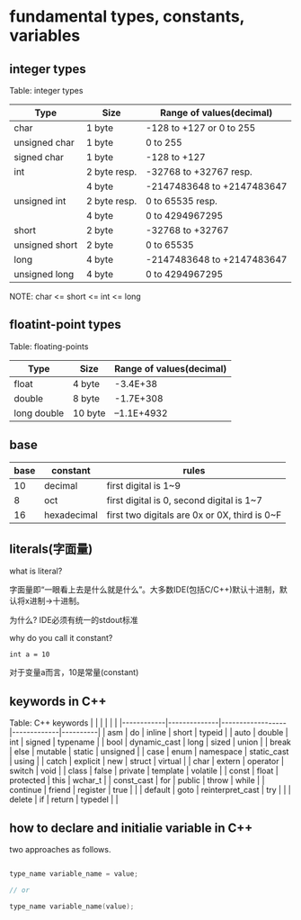 # fundamental types, constants, variables

## integer types

Table: integer types

| Type                      | Size          | Range of values(decimal)   |
|---------------------------|---------------|----------------------------|
| char                      | 1 byte        | -128 to +127 or 0 to 255   |
| unsigned char             | 1 byte        |                 0 to 255   |
| signed char               | 1 byte        | -128 to +127               |
| int                       | 2 byte resp.  | -32768 to +32767 resp.     |
|                           | 4 byte        | -2147483648 to +2147483647 |
| unsigned int              | 2 byte resp.  | 0 to 65535 resp.           |
|                           | 4 byte        | 0 to 4294967295            |
| short                     | 2 byte        | -32768 to +32767           |
| unsigned short            | 2 byte        | 0 to 65535                 |
| long                      | 4 byte        | -2147483648 to +2147483647 |
| unsigned long             | 4 byte        | 0 to 4294967295            |


NOTE: char <= short <= int <= long

## floatint-point types

Table: floating-points

| Type                      | Size          | Range of values(decimal)   |
|---------------------------|---------------|----------------------------|
| float                     | 4 byte        | -3.4E+38                   |
| double                    | 8 byte        | -1.7E+308                  |
| long double               | 10 byte       | –1.1E+4932                 |


## base

| base  | constant      | rules                                           |
|-------|---------------|-------------------------------------------------|
| 10    |  decimal      | first digital is 1~9                            |
| 8     |  oct          | first digital is 0, second digital is 1~7       |
| 16    |  hexadecimal  | first two digitals are 0x or 0X, third is 0~F   |


## literals(字面量)

what is literal?

字面量即“一眼看上去是什么就是什么”。大多数IDE(包括C/C++)默认十进制，默认将x进制->十进制。

为什么?
IDE必须有统一的stdout标准

why do you call it constant?

`int a = 10`

对于变量a而言，10是常量(constant)


## keywords in C++

Table: C++ keywords
|            |              |                  |             |          |
|------------|--------------|------------------|-------------|----------|
| asm        | do           | inline           | short       | typeid   |
| auto       | double       | int              | signed      | typename |
| bool       | dynamic_cast | long             | sized       | union    |
| break      | else         | mutable          | static      | unsigned |
| case       | enum         | namespace        | static_cast | using    |
| catch      | explicit     | new              | struct      | virtual  |
| char       | extern       | operator         | switch      | void     |
| class      | false        | private          | template    | volatile |
| const      | float        | protected        | this        | wchar_t  |
| const_cast | for          | public           | throw       | while    |
| continue   | friend       | register         | true        |          |
| default    | goto         | reinterpret_cast | try         |          |
| delete     | if           | return           | typedel     |          |


## how to declare and initialie variable in C++

two approaches as follows.

```C++

type_name variable_name = value;

// or 

type_name variable_name(value);

```